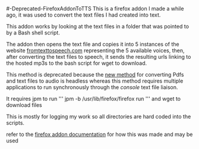 #-Deprecated-FirefoxAddonToTTS
This is a firefox addon I made a while ago, it was used to convert the text files I had created into text.

This addon works by looking at the text files in a folder that was pointed to by a Bash shell script.

The addon then opens the text file and copies it into 5 instances of the website [fromtexttospeech.com](www.fromtexttospeech.com) representing the 5 available voices, then, after converting the text files to speech, it sends the resulting urls linking to the hosted mp3s to the bash script for wget to download.

This method is deprecated because the [new method](https://github.com/KhalfaniWadlington/Convert-Book-or-PDF-To-Audio) for converting Pdfs and text files to audio is headless whereas this method requires multiple applications to run synchronously through the *console* text file liaison.

It requires jpm to run ''' jpm -b /usr/lib/firefox/firefox run ''' and wget to download files

This is mostly for logging my work so all directories are hard coded into the scripts.

refer to the [firefox addon documentation](https://developer.mozilla.org/en-US/Add-ons/SDK) for how this was made and may be used
